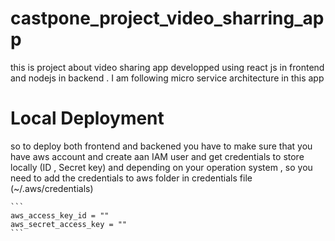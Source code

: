 # castpone_project_video_sharring_app
this is project about video sharing app developped using react js in frontend and nodejs in backend . I am following micro service architecture
in this app
# Local Deployment 
so to deploy both frontend and backened you have to make sure that you have aws account and create aan IAM user and get credentials to store locally (ID , Secret key) and depending on your operation system , so you need to add the credentials to aws folder in credentials file
(~/.aws/credentials)
````
```
aws_access_key_id = ""
aws_secret_access_key = ""
```
````
 
